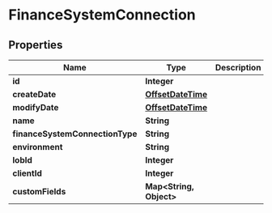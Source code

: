 
# FinanceSystemConnection

## Properties
Name | Type | Description | Notes
------------ | ------------- | ------------- | -------------
**id** | **Integer** |  |  [optional]
**createDate** | [**OffsetDateTime**](OffsetDateTime.md) |  |  [optional]
**modifyDate** | [**OffsetDateTime**](OffsetDateTime.md) |  |  [optional]
**name** | **String** |  |  [optional]
**financeSystemConnectionType** | **String** |  |  [optional]
**environment** | **String** |  | 
**lobId** | **Integer** |  |  [optional]
**clientId** | **Integer** |  |  [optional]
**customFields** | **Map&lt;String, Object&gt;** |  |  [optional]



